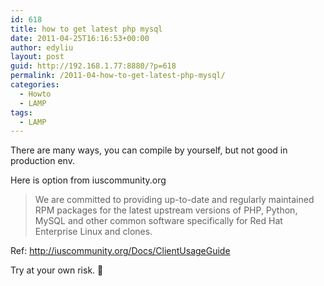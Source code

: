```yaml
---
id: 618
title: how to get latest php mysql
date: 2011-04-25T16:16:53+00:00
author: edyliu
layout: post
guid: http://192.168.1.77:8880/?p=618
permalink: /2011-04-how-to-get-latest-php-mysql/
categories:
  - Howto
  - LAMP
tags:
  - LAMP
---
```

There are many ways, you can compile by yourself, but not good in production env.

Here is option from iuscommunity.org

> We are committed to providing up-to-date and regularly maintained RPM packages for the latest upstream versions of PHP, Python, MySQL and other common software specifically for Red Hat Enterprise Linux and clones. 

Ref: http://iuscommunity.org/Docs/ClientUsageGuide
  
Try at your own risk. 🙂